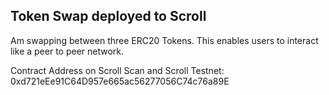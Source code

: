 ## Token Swap deployed to Scroll

Am swapping between three ERC20 Tokens. This enables users to interact like a peer to peer network.

Contract Address on Scroll Scan and Scroll Testnet: 0xd721eEe91C64D957e665ac56277056C74c76a89E
